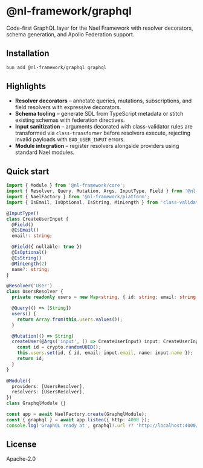 # @nl-framework/graphql

Code-first GraphQL layer for the Nael Framework with resolver decorators, schema generation, and Apollo Federation support.

## Installation

```bash
bun add @nl-framework/graphql graphql
```

## Highlights

- **Resolver decorators** – annotate queries, mutations, subscriptions, and field resolvers with expressive decorators.
- **Schema tooling** – generate SDL from TypeScript metadata or stitch existing schemas with federation directives.
- **Input sanitization** – arguments decorated with class-validator rules are transformed via `class-transformer` before resolvers execute, rejecting invalid payloads with `BAD_USER_INPUT` errors.
- **Module integration** – register resolvers alongside providers using standard Nael modules.

## Quick start

```ts
import { Module } from '@nl-framework/core';
import { Resolver, Query, Mutation, Args, InputType, Field } from '@nl-framework/graphql';
import { NaelFactory } from '@nl-framework/platform';
import { IsEmail, IsOptional, IsString, MinLength } from 'class-validator';

@InputType()
class CreateUserInput {
  @Field()
  @IsEmail()
  email!: string;

  @Field({ nullable: true })
  @IsOptional()
  @IsString()
  @MinLength(2)
  name?: string;
}

@Resolver('User')
class UsersResolver {
  private readonly users = new Map<string, { id: string; email: string; name?: string }>();

  @Query(() => [String])
  users() {
    return Array.from(this.users.values());
  }

  @Mutation(() => String)
  createUser(@Args('input', () => CreateUserInput) input: CreateUserInput) {
    const id = crypto.randomUUID();
    this.users.set(id, { id, email: input.email, name: input.name });
    return id;
  }
}

@Module({
  providers: [UsersResolver],
  resolvers: [UsersResolver],
})
class GraphqlModule {}

const app = await NaelFactory.create(GraphqlModule);
const { graphql } = await app.listen({ http: 4000 });
console.log('GraphQL ready at', graphql?.url ?? 'http://localhost:4000/graphql');
```

## License

Apache-2.0
